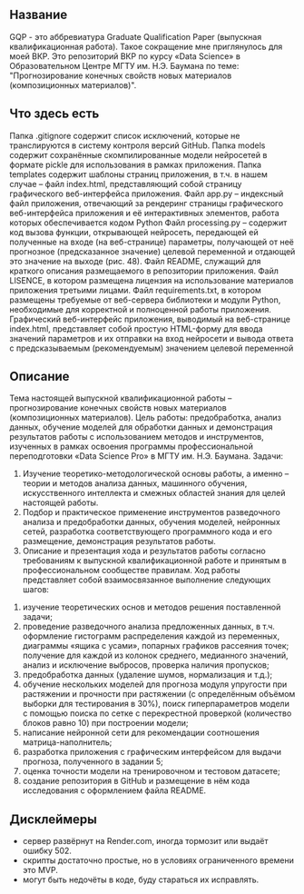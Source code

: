 ## Название
GQP - это аббревиатура Graduate Qualification Paper (выпускная квалификационная работа).
Такое сокращение мне приглянулось для моей ВКР.
Это репозиторий ВКР по курсу «Data Science» в Образовательном Центре МГТУ им. Н.Э. Баумана по теме: "Прогнозирование конечных свойств новых материалов (композиционных материалов)".

## Что здесь есть
Папка .gitignore содержит список исключений, которые не транслируются в систему контроля версий GitHub.
Папка models содержит сохранённые скомпилированные модели нейросетей в формате pickle для использования в рамках приложения.
Папка templates содержит шаблоны страниц приложения, в т.ч. в нашем случае – файл index.html, представляющий собой страницу графического веб-интерфейса приложения.
Файл app.py – индексный файл приложения, отвечающий за рендеринг страницы графического веб-интерфейса приложения и её интерактивных элементов, работа которых обеспечивается кодом Python
Файл processing.py – содержит код вызова функции, открывающей нейросеть, передающей ей полученные на входе (на веб-странице) параметры, получающей от неё прогнозное (предсказанное значение) целевой переменной и отдающей это значение на выходе (рис. 48).
Файл README, служащий для краткого описания размещаемого в репозитории приложения.
Файл LISENCE, в котором размещена лицензия на использование материалов приложения третьими лицами.
Файл requirements.txt, в котором размещены требуемые от веб-сервера библиотеки и модули Python, необходимые для корректной и полноценной работы приложения.
Графический веб-интерфейс приложения, выводимый на веб-странице index.html, представляет собой простую HTML-форму для ввода значений параметров и их отправки на вход нейросети и вывода ответа с предсказываемым (рекомендуемым) значением целевой переменной


## Описание
Тема настоящей выпускной квалификационной работы – прогнозирование конечных свойств новых материалов (композиционных материалов). 
Цель работы: предобработка, анализ данных, обучение моделей для обработки данных и демонстрация результатов работы с использованием методов и инструментов, изученных в рамках освоения программы профессиональной переподготовки «Data Science Pro» в МГТУ им. Н.Э. Баумана. 
Задачи: 
1. Изучение теоретико-методологической основы работы, а именно – теории и методов анализа данных, машинного обучения, искусственного интеллекта и смежных областей знания для целей настоящей работы.
2. Подбор и практическое применение инструментов разведочного анализа и предобработки данных, обучения моделей, нейронных сетей, разработка соответствующего программного кода и его размещение, демонстрация результатов работы.
3. Описание и презентация хода и результатов работы согласно требованиям к выпускной квалификационной работе и принятым в профессиональном сообществе правилам.
Ход работы представляет собой взаимосвязанное выполнение следующих шагов:
1)	изучение теоретических основ и методов решения поставленной задачи;
2)	проведение разведочного анализа предложенных данных, в т.ч. оформление гистограмм распределения каждой из переменных, диаграммы «ящика с усами», попарных графиков рассеяния точек; получение для каждой из колонок среднего, медианного значений, анализ и исключение выбросов, проверка наличия пропусков;
3)	предобработка данных (удаление шумов, нормализация и т.д.);
4)	обучение нескольких моделей для прогноза модуля упругости при растяжении и прочности при растяжении (с определённым объёмом выборки для тестирования в 30%), поиск гиперпараметров модели с помощью поиска по сетке с перекрестной проверкой (количество блоков равно 10) при построении модели;
5)	написание нейронной сети для рекомендации соотношения матрица-наполнитель; 
6)	разработка приложения с графическим интерфейсом для выдачи прогноза, полученного в задании 5;
7)	оценка точности модели на тренировочном и тестовом датасете;
8)	создание репозитория в GitHub и размещение в нём кода исследования с оформлением файла README.

## Дисклеймеры
- сервер развёрнут на Render.com, иногда тормозит или выдаёт ошибку 502.
- скрипты достаточно простые, но в условиях ограниченного времени это MVP.
- могут быть недочёты в коде, буду стараться их исправлять.